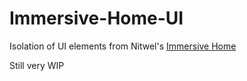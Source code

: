 # Immersive-Home-UI
Isolation of UI elements from Nitwel's [Immersive Home](https://github.com/Nitwel/Immersive-Home/tree/main)

Still very WIP
